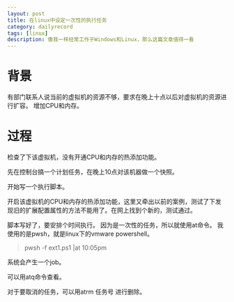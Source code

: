 ```yaml
---
layout: post
title: 在linux中设定一次性的执行任务
category: dailyrecord
tags: [linux]
description: 像我一样经常工作于Windows和Linux，那么这篇文章值得一看
---
```


# 背景

有部门联系人说当前的虚拟机的资源不够，要求在晚上十点以后对虚拟机的资源进行扩容。
增加CPU和内存。

# 过程
检查了下该虚拟机，没有开通CPU和内存的热添加功能。

先在控制台搞一个计划任务，在晚上10点对该机器做一个快照。

开始写一个执行脚本。

开启该虚拟机的CPU和内存的热添加功能，这里又牵出以前的案例，测试了下发现旧的扩展配置属性的方法不能用了。在网上找到个新的，测试通过。

脚本写好了，要安排个时间执行。
因为是一次性的任务，所以就使用at命令。
我使用的是pwsh，就是linux下的vmware powershell。

>  pwsh -f ext1.ps1 |at 10:05pm

系统会产生一个job。

可以用atq命令查看。

对于要取消的任务，可以用atrm 任务号 进行删除。



